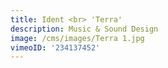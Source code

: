 ```yaml
---
title: Ident <br> 'Terra'
description: Music & Sound Design
image: /cms/images/Terra 1.jpg
vimeoID: '234137452'
---
```









